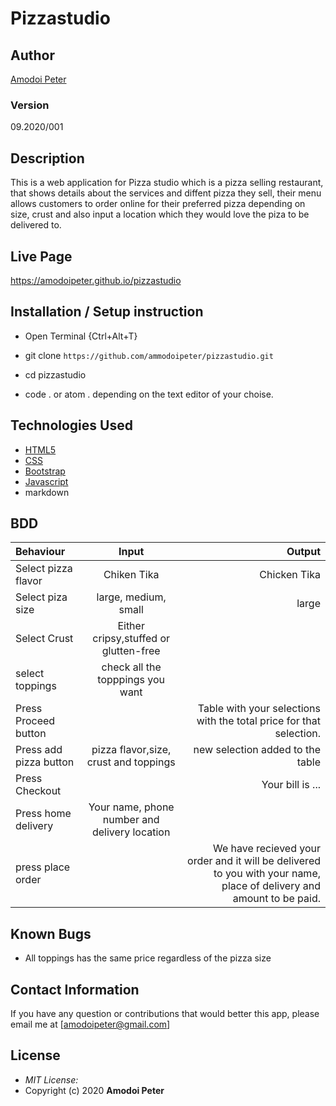 # Pizzastudio
## Author

[Amodoi Peter](https://github.com/amodoipeter)

### Version
09.2020/001

## Description

This is a web application for Pizza studio which is a pizza selling restaurant, that shows details about the services and diffent pizza they sell, their menu allows customers to order online for their preferred pizza depending on size, crust and also input a location which they would love the piza to be delivered to.

## Live Page
https://amodoipeter.github.io/pizzastudio


## Installation / Setup instruction
* Open Terminal {Ctrl+Alt+T}

* git clone ```https://github.com/ammodoipeter/pizzastudio.git```

* cd pizzastudio

* code . or atom . depending on the text editor of your choise.

## Technologies Used

* [HTML5](https://github.com/topics/html5)
* [CSS](https://github.com/topics/css3)
* [Bootstrap](https://github.com/topics/bootstrap)
* [Javascript](https://github.com/topics/javascript)
* markdown


## BDD
| Behaviour      | Input        | Output       |
| :------------- | :----------: | -----------: |
|  Select pizza flavor  |   Chiken Tika |   Chicken Tika   |
| Select piza size  | large, medium, small |  large  |
| Select Crust   |  Either cripsy,stuffed or glutten-free  |     |
| select toppings  |  check all the topppings you want     |     |
| Press Proceed button |     | Table with your selections with the total price for that selection.|
| Press add pizza button | pizza flavor,size, crust and toppings   | new selection added to the table|
| Press Checkout |     | Your bill is ...  |
| Press home delivery | Your name, phone number and delivery location     |  |
| press place order| | We have recieved your order and it will be delivered to you with your name, place of delivery and amount to be paid.|

## Known Bugs

* All toppings has the same price regardless of the pizza size

## Contact Information

If you have any question or contributions that would better this app, please email me at [amodoipeter@gmail.com]

## License
* *MIT License:*
* Copyright (c) 2020 **Amodoi Peter**
